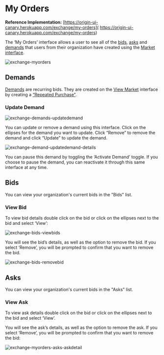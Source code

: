 # My Orders
**Reference Implementation:** [https://origin-ui-canary.herokuapp.com/exchange/my-orders]( https://origin-ui-canary.herokuapp.com/exchange/my-orders) 

The ‘My Orders’ interface allows a user to see all of the [bids](../user-guide-glossary.md#bid), [asks](../user-guide-glossary.md#bid) and [demands](../user-guide-glossary.md#demand) that users from their organization have created using the [Market interface](./view-market.md#market). 

![exchange-myorders](images/exchange/exchange-myorders.png)

## Demands
[Demands](../user-guide-glossary.md#demand) are recurring bids. They are created on the [View Market](./view-market.md) interface by creating a [“Repeated Purchase"](./view-market.md#repeated-purchase).

### Update Demand
![exchange-demands-updatedemand](images/exchange/exchange-demands-updatedemand.png)  

You can update or remove a demand using this interface. Click on the ellipses for the demand you want to update. Click “Remove” to remove the demand and click “Update” to update the demand.

![exchange-demand-updatedemand-details](images/exchange/exchange-demand-updatedemand-details.png)

 You can pause this demand by toggling the ‘Activate Demand’ toggle. If you choose to pause the demand, you can reactivate it through this same interface at any time.

 ## Bids

 You can view your organization's current bids in the "Bids" list. 

 ### View Bid

 To view bid details double click on the bid or click on the ellipses next to the bid and select ‘View’:

 ![exchange-bids-viewbids](images/exchange/exchange-bids-viewbids.png)

 You will see the bid’s details, as well as the option to remove the bid. If you select ‘Remove’, you will be prompted to confirm that you want to remove the bid. 

 ![exchange-bids-removebid](images/exchange/exchange-bids-removebid.png)

 ## Asks

You can view your organization's current bids in the "Asks" list. 

### View Ask
To view ask details double click on the bid or click on the ellipses next to the bid and select ‘View’. 

You will see the ask’s details, as well as the option to remove the ask. If you select ‘Remove’, you will be prompted to confirm that you want to remove the bid:

![exchange-myorders-asks-askdetail](images/exchange/exchange-myorders-asks-askdetail.png)





